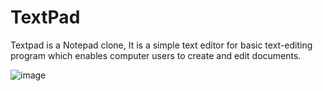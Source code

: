 # TextPad
Textpad is a Notepad clone, It is a simple text editor for basic text-editing program which enables computer users to create  and edit documents.

![image](https://user-images.githubusercontent.com/74978503/199994749-be917ef9-430e-4652-8c8c-703de0e1f597.png)
